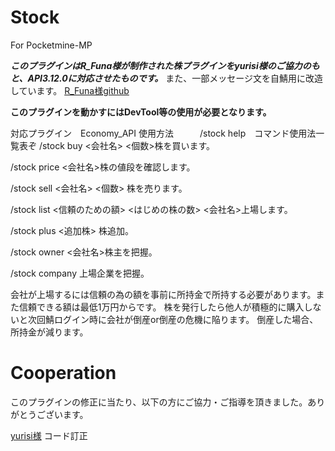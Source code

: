 # Stock
For Pocketmine-MP

**_このプラグインはR_Funa様が制作された株プラグインをyurisi様のご協力のもと、API3.12.0に対応させたものです。_**
また、一部メッセージ文を自鯖用に改造しています。
[R_Funa様github](https://github.com/FUNA318)


**このプラグインを動かすにはDevTool等の使用が必要となります。**

対応プラグイン　Economy_API
使用方法　　　/stock help　コマンド使用法一覧表ぞ
 /stock buy <会社名> <個数>株を買います。

 /stock price <会社名>株の値段を確認します。

 /stock sell <会社名> <個数> 株を売ります。

 /stock list <信頼のための額> <はじめの株の数> <会社名>上場します。

 /stock plus <追加株> 株追加。

 /stock owner <会社名>株主を把握。

/stock company 上場企業を把握。


会社が上場するには信頼の為の額を事前に所持金で所持する必要があります。また信頼できる額は最低1万円からです。
株を発行したら他人が積極的に購入しないと次回鯖ログイン時に会社が倒産or倒産の危機に陥ります。
倒産した場合、所持金が減ります。

# Cooperation
このプラグインの修正に当たり、以下の方にご協力・ご指導を頂きました。ありがとうございます。

[yurisi様](https://homepage.yurisi.space/)  コード訂正
